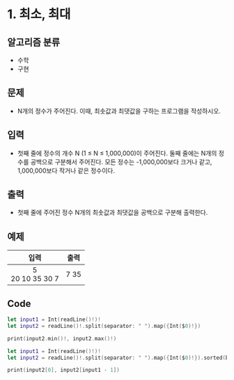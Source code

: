 # 1. 최소, 최대
## 알고리즘 분류
* 수학
*  구현

## 문제
* N개의 정수가 주어진다. 이때, 최솟값과 최댓값을 구하는 프로그램을 작성하시오.

## 입력
* 첫째 줄에 정수의 개수 N (1 ≤ N ≤ 1,000,000)이 주어진다. 둘째 줄에는 N개의 정수를 공백으로 구분해서 주어진다. 모든 정수는 -1,000,000보다 크거나 같고, 1,000,000보다 작거나 같은 정수이다.

## 출력
* 첫째 줄에 주어진 정수 N개의 최솟값과 최댓값을 공백으로 구분해 출력한다.

## 예제
|입력|출력|
|:---:|:---:|
|5<br>20 10 35 30 7|7 35|

## Code
```swift
let input1 = Int(readLine()!)!
let input2 = readLine()!.split(separator: " ").map({Int($0)!})

print(input2.min()!, input2.max()!)
```
```swift
let input1 = Int(readLine()!)!
let input2 = readLine()!.split(separator: " ").map({Int($0)!}).sorted(by: <)

print(input2[0], input2[input1 - 1])
```